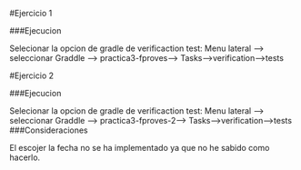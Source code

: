 #Ejercicio 1

###Ejecucion

Selecionar la opcion de gradle de verificaction test:
Menu lateral --> seleccionar Graddle --> practica3-fproves--> Tasks-->verification-->tests

#Ejercicio 2

###Ejecucion

Selecionar la opcion de gradle de verificaction test: Menu lateral --> seleccionar Graddle --> practica3-fproves-2--> Tasks-->verification-->tests
###Consideraciones

El escojer la fecha no se ha implementado ya que no he sabido como hacerlo.
